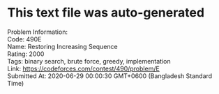 # This text file was auto-generated  
  
Problem Information:  
Code: 490E  
Name: Restoring Increasing Sequence  
Rating: 2000  
Tags: binary search, brute force, greedy, implementation  
Link: https://codeforces.com/contest/490/problem/E  
Submitted At: 2020-06-29 00:00:30 GMT+0600 (Bangladesh Standard Time)  
